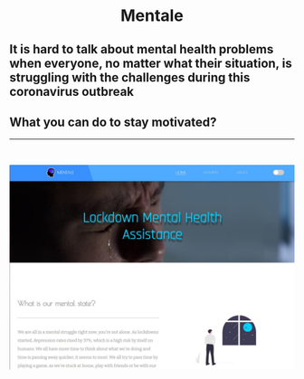 <h1 align ='center'> Mentale </h1>

## It is hard to talk about mental health problems when everyone, no matter what their situation, is struggling with the challenges during this coronavirus outbreak

## What you can do to stay motivated?

<hr>
<br>

![cover pic](cover_light.jpg)
